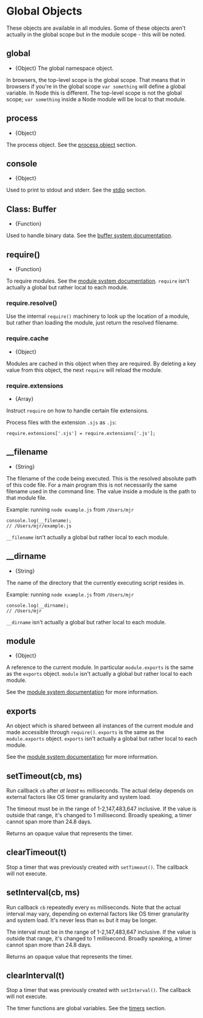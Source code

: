 # Global Objects

<!-- type=misc -->

These objects are available in all modules. Some of these objects aren't
actually in the global scope but in the module scope - this will be noted.

## global

<!-- type=global -->

* {Object} The global namespace object.

In browsers, the top-level scope is the global scope. That means that in
browsers if you're in the global scope `var something` will define a global
variable. In Node this is different. The top-level scope is not the global
scope; `var something` inside a Node module will be local to that module.

## process

<!-- type=global -->

* {Object}

The process object. See the [process object][] section.

## console

<!-- type=global -->

* {Object}

Used to print to stdout and stderr. See the [stdio][] section.

## Class: Buffer

<!-- type=global -->

* {Function}

Used to handle binary data. See the [buffer system documentation][].

## require()

<!-- type=var -->

* {Function}

To require modules. See the [module system documentation][].  `require` isn't actually a
global but rather local to each module.

### require.resolve()

Use the internal `require()` machinery to look up the location of a module,
but rather than loading the module, just return the resolved filename.

### require.cache

* {Object}

Modules are cached in this object when they are required. By deleting a key
value from this object, the next `require` will reload the module.

### require.extensions

* {Array}

Instruct `require` on how to handle certain file extensions.

Process files with the extension `.sjs` as `.js`:

    require.extensions['.sjs'] = require.extensions['.js'];

## __filename

<!-- type=var -->

* {String}

The filename of the code being executed.  This is the resolved absolute path
of this code file.  For a main program this is not necessarily the same
filename used in the command line.  The value inside a module is the path
to that module file.

Example: running `node example.js` from `/Users/mjr`

    console.log(__filename);
    // /Users/mjr/example.js

`__filename` isn't actually a global but rather local to each module.

## __dirname

<!-- type=var -->

* {String}

The name of the directory that the currently executing script resides in.

Example: running `node example.js` from `/Users/mjr`

    console.log(__dirname);
    // /Users/mjr

`__dirname` isn't actually a global but rather local to each module.


## module

<!-- type=var -->

* {Object}

A reference to the current module. In particular
`module.exports` is the same as the `exports` object.
`module` isn't actually a global but rather local to each module.

See the [module system documentation][] for more information.

## exports

<!-- type=var -->

An object which is shared between all instances of the current module and
made accessible through `require()`.
`exports` is the same as the `module.exports` object.
`exports` isn't actually a global but rather local to each module.

See the [module system documentation][] for more information.

## setTimeout(cb, ms)

Run callback `cb` after *at least* `ms` milliseconds. The actual delay depends
on external factors like OS timer granularity and system load.

The timeout must be in the range of 1-2,147,483,647 inclusive. If the value is
outside that range, it's changed to 1 millisecond. Broadly speaking, a timer
cannot span more than 24.8 days.

Returns an opaque value that represents the timer.

## clearTimeout(t)

Stop a timer that was previously created with `setTimeout()`. The callback will
not execute.

## setInterval(cb, ms)

Run callback `cb` repeatedly every `ms` milliseconds. Note that the actual
interval may vary, depending on external factors like OS timer granularity and
system load. It's never less than `ms` but it may be longer.

The interval must be in the range of 1-2,147,483,647 inclusive. If the value is
outside that range, it's changed to 1 millisecond. Broadly speaking, a timer
cannot span more than 24.8 days.

Returns an opaque value that represents the timer.

## clearInterval(t)

Stop a timer that was previously created with `setInterval()`. The callback
will not execute.

<!--type=global-->

The timer functions are global variables. See the [timers][] section.

[buffer system documentation]: buffer.html#buffer_buffer
[module system documentation]: modules.html#modules_modules
[process object]: process.html#process_process
[stdio]: stdio.html
[timers]: timers.html
